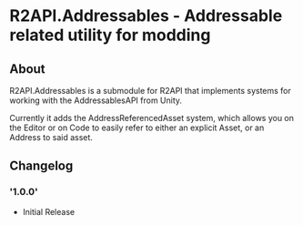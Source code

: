 # R2API.Addressables - Addressable related utility for modding

## About

R2API.Addressables is a submodule for R2API that implements systems for working with the AddressablesAPI from Unity.

Currently it adds the AddressReferencedAsset system, which allows you on the Editor or on Code to easily refer to either an explicit Asset, or an Address to said asset.

## Changelog

### '1.0.0'

* Initial Release
